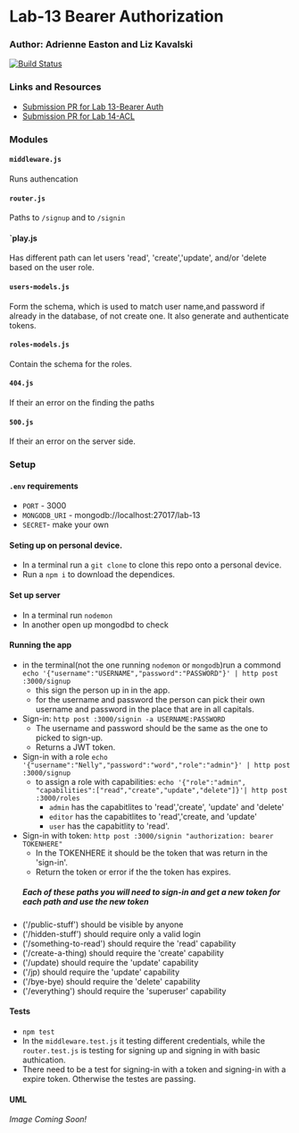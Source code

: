 # Lab-13 Bearer Authorization
### Author: Adrienne Easton and Liz Kavalski
[![Build Status](https://travis-ci.com/liz-kavalski-401-advanced-javascript/lab-13.svg?branch=master)](https://travis-ci.com/liz-kavalski-401-advanced-javascript/lab-13)
### Links and Resources
* [Submission PR for Lab 13-Bearer Auth](https://github.com/liz-kavalski-401-advanced-javascript/lab-13/pull/4)
* [Submission PR for Lab 14-ACL](https://github.com/liz-kavalski-401-advanced-javascript/lab-13/pull/5)

### Modules
#### `middleware.js`
Runs authencation 
#### `router.js`
Paths to `/signup` and to `/signin`
#### `play.js
Has different path can let users 'read', 'create','update', and/or 'delete based on the user role. 
#### `users-models.js`
Form the schema, which is used to match user name,and password if already in the database, of not create one. It also generate and authenticate tokens.
#### `roles-models.js`
Contain the schema for the roles.
#### `404.js`
If their an error on the finding the paths
#### `500.js`
If their an error on the server side.


### Setup
#### `.env` requirements
* `PORT` - 3000
* `MONGODB_URI` - mongodb://localhost:27017/lab-13
* `SECRET`- make your own
#### Seting up on personal device.
* In a terminal run a `git clone` to clone this repo onto a personal device.
* Run a `npm i` to download the dependices.
#### Set up server
* In a terminal run `nodemon` 
* In another open up mongodbd to check 

#### Running the app
* in the terminal(not the one running `nodemon` or `mongodb`)run a commond `echo '{"username":"USERNAME","password":"PASSWORD"}' | http post :3000/signup`
  * this sign the person up in in the app.
  * for the username and password the person can pick their own username and password in the place that are in all capitals.
* Sign-in: `http post :3000/signin -a USERNAME:PASSWORD`
  * The username and password should be the same as the one to picked to sign-up.
  * Returns a JWT token.
* Sign-in with a role `echo '{"username":"Nelly","password":"word","role":"admin"}' | http post :3000/signup`
   * to assign a role with capabilities: `echo '{"role":"admin", "capabilities":["read","create","update","delete"]}'| http post :3000/roles`
     * `admin` has the capabitlites to 'read','create', 'update' and 'delete'
     * `editor` has the capabitlites to 'read','create, and 'update'
     * `user` has the capabitlity to 'read'.
* Sign-in with token: `http post :3000/signin "authorization: bearer TOKENHERE"`
  * In the TOKENHERE it should be the token that was return in the 'sign-in'.
  * Return the token or error if the the token has expires.
  ##### Each of these paths you _will_ need to sign-in and get a new token for each path and use the new token 
* ('/public-stuff') should be visible by anyone
* ('/hidden-stuff') should require only a valid login
* ('/something-to-read') should require the 'read' capability
* ('/create-a-thing) should require the 'create' capability
* ('/update) should require the 'update' capability
* ('/jp) should require the 'update' capability
* ('/bye-bye) should require the 'delete' capability
* ('/everything') should require the 'superuser' capability
  
#### Tests
* `npm test`
* In the `middleware.test.js` it testing different credentials, while the `router.test.js` is testing for signing up and signing in with basic authication.
* There need to be a test for signing-in with a token and signing-in with a expire token. Otherwise the testes are passing.

#### UML
_Image Coming Soon!_
